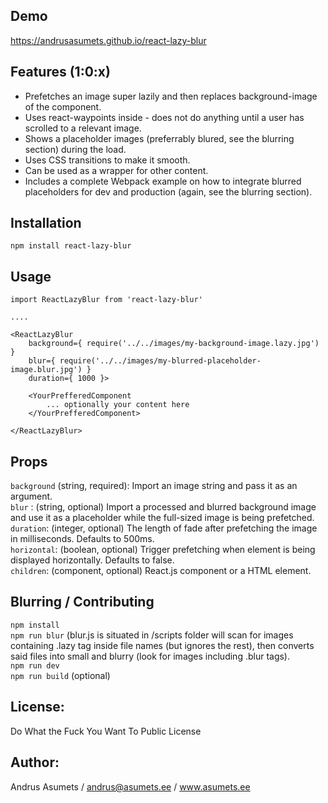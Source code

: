 ## Demo
https://andrusasumets.github.io/react-lazy-blur

## Features (1:0:x)
* Prefetches an image super lazily and then replaces background-image of the component.
* Uses react-waypoints inside - does not do anything until a user has scrolled to a relevant image.
* Shows a placeholder images (preferrably blured, see the blurring section) during the load.
* Uses CSS transitions to make it smooth.
* Can be used as a wrapper for other content.
* Includes a complete Webpack example on how to integrate blurred placeholders for dev and production (again, see the blurring section).

## Installation
```npm install react-lazy-blur```

## Usage
```
import ReactLazyBlur from 'react-lazy-blur'

....

<ReactLazyBlur
    background={ require('../../images/my-background-image.lazy.jpg') }
    blur={ require('../../images/my-blurred-placeholder-image.blur.jpg') }
    duration={ 1000 }>

    <YourPrefferedComponent
        ... optionally your content here
    </YourPrefferedComponent>
    
</ReactLazyBlur>
```

## Props
`background` (string, required): Import an image string and pass it as an argument.  
`blur` : (string, optional) Import a processed and blurred background image and use it as a placeholder while the full-sized image is being prefetched.  
`duration`: (integer, optional) The length of fade after prefetching the image in milliseconds. Defaults to 500ms.  
`horizontal`: (boolean, optional) Trigger prefetching when element is being displayed horizontally. Defaults to false.  
`children`: (component, optional) React.js component or a HTML element.  

## Blurring / Contributing
`npm install`  
`npm run blur` (blur.js is situated in /scripts folder will scan for images containing .lazy tag inside file names (but ignores the rest), then converts said files into small and blurry (look for images including .blur tags).  
`npm run dev`  
`npm run build` (optional)  

## License:
Do What the Fuck You Want To Public License

## Author:
Andrus Asumets / andrus@asumets.ee / www.asumets.ee
